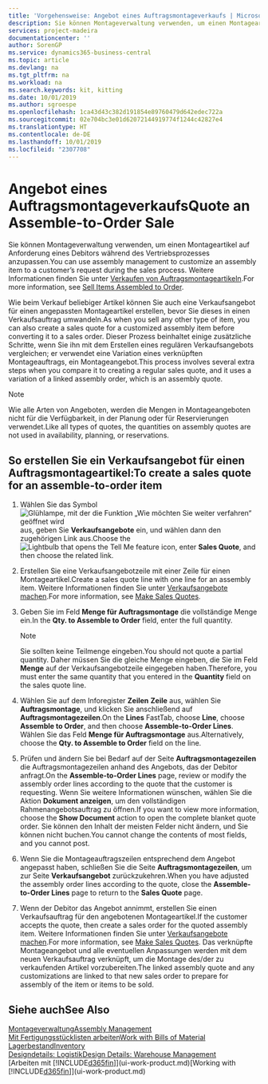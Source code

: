 ```yaml
---
title: 'Vorgehensweise: Angebot eines Auftragsmontageverkaufs | Microsoft Docs'
description: Sie können Montageverwaltung verwenden, um einen Montageartikel auf Anforderung eines Debitors während des Vertriebsprozesses anzupassen.
services: project-madeira
documentationcenter: ''
author: SorenGP
ms.service: dynamics365-business-central
ms.topic: article
ms.devlang: na
ms.tgt_pltfrm: na
ms.workload: na
ms.search.keywords: kit, kitting
ms.date: 10/01/2019
ms.author: sgroespe
ms.openlocfilehash: 1ca43d43c382d191854e89760479d642edec722a
ms.sourcegitcommit: 02e704bc3e01d62072144919774f1244c42827e4
ms.translationtype: HT
ms.contentlocale: de-DE
ms.lasthandoff: 10/01/2019
ms.locfileid: "2307708"
---
```

# <a name="quote-an-assemble-to-order-sale"></a><span data-ttu-id="9bbaf-103">Angebot eines Auftragsmontageverkaufs</span><span class="sxs-lookup"><span data-stu-id="9bbaf-103">Quote an Assemble-to-Order Sale</span></span>
<span data-ttu-id="9bbaf-104">Sie können Montageverwaltung verwenden, um einen Montageartikel auf Anforderung eines Debitors während des Vertriebsprozesses anzupassen.</span><span class="sxs-lookup"><span data-stu-id="9bbaf-104">You can use assembly management to customize an assembly item to a customer’s request during the sales process.</span></span> <span data-ttu-id="9bbaf-105">Weitere Informationen finden Sie unter [Verkaufen von Auftragsmontageartikeln](assembly-how-to-sell-items-assembled-to-order.md).</span><span class="sxs-lookup"><span data-stu-id="9bbaf-105">For more information, see [Sell Items Assembled to Order](assembly-how-to-sell-items-assembled-to-order.md).</span></span>  

<span data-ttu-id="9bbaf-106">Wie beim Verkauf beliebiger Artikel können Sie auch eine Verkaufsangebot für einen angepassten Montageartikel erstellen, bevor Sie dieses in einen Verkaufsauftrag umwandeln.</span><span class="sxs-lookup"><span data-stu-id="9bbaf-106">As when you sell any other type of item, you can also create a sales quote for a customized assembly item before converting it to a sales order.</span></span> <span data-ttu-id="9bbaf-107">Dieser Prozess beinhaltet einige zusätzliche Schritte, wenn Sie ihn mit dem Erstellen eines regulären Verkaufsangebots vergleichen; er verwendet eine Variation eines verknüpften Montageauftrags, ein Montageangebot.</span><span class="sxs-lookup"><span data-stu-id="9bbaf-107">This process involves several extra steps when you compare it to creating a regular sales quote, and it uses a variation of a linked assembly order, which is an assembly quote.</span></span>

> [!NOTE]  
>  <span data-ttu-id="9bbaf-108">Wie alle Arten von Angeboten, werden die Mengen in Montageangeboten nicht für die Verfügbarkeit, in der Planung oder für Reservierungen verwendet.</span><span class="sxs-lookup"><span data-stu-id="9bbaf-108">Like all types of quotes, the quantities on assembly quotes are not used in availability, planning, or reservations.</span></span>  

## <a name="to-create-a-sales-quote-for-an-assemble-to-order-item"></a><span data-ttu-id="9bbaf-109">So erstellen Sie ein Verkaufsangebot für einen Auftragsmontageartikel:</span><span class="sxs-lookup"><span data-stu-id="9bbaf-109">To create a sales quote for an assemble-to-order item</span></span>  
1.  <span data-ttu-id="9bbaf-110">Wählen Sie das Symbol ![Glühlampe, mit der die Funktion „Wie möchten Sie weiter verfahren“ geöffnet wird](media/ui-search/search_small.png "Wie möchten Sie weiter verfahren?") aus, geben Sie **Verkaufsangebote** ein, und wählen dann den zugehörigen Link aus.</span><span class="sxs-lookup"><span data-stu-id="9bbaf-110">Choose the ![Lightbulb that opens the Tell Me feature](media/ui-search/search_small.png "Tell me what you want to do") icon, enter **Sales Quote**, and then choose the related link.</span></span>  
2.  <span data-ttu-id="9bbaf-111">Erstellen Sie eine Verkaufsangebotzeile mit einer Zeile für einen Montageartikel.</span><span class="sxs-lookup"><span data-stu-id="9bbaf-111">Create a sales quote line with one line for an assembly item.</span></span> <span data-ttu-id="9bbaf-112">Weitere Informationen finden Sie unter [Verkaufsangebote machen](sales-how-make-offers.md).</span><span class="sxs-lookup"><span data-stu-id="9bbaf-112">For more information, see [Make Sales Quotes](sales-how-make-offers.md).</span></span>  
3.  <span data-ttu-id="9bbaf-113">Geben Sie im Feld **Menge für Auftragsmontage** die vollständige Menge ein.</span><span class="sxs-lookup"><span data-stu-id="9bbaf-113">In the **Qty. to Assemble to Order** field, enter the full quantity.</span></span>

    > [!NOTE]  
    >  <span data-ttu-id="9bbaf-114">Sie sollten keine Teilmenge eingeben.</span><span class="sxs-lookup"><span data-stu-id="9bbaf-114">You should not quote a partial quantity.</span></span> <span data-ttu-id="9bbaf-115">Daher müssen Sie die gleiche Menge eingeben, die Sie im Feld **Menge** auf der Verkaufsangebotzeile eingegeben haben.</span><span class="sxs-lookup"><span data-stu-id="9bbaf-115">Therefore, you must enter the same quantity that you entered in the **Quantity** field on the sales quote line.</span></span>  

4.  <span data-ttu-id="9bbaf-116">Wählen Sie auf dem Inforegister **Zeilen** **Zeile** aus, wählen Sie **Auftragsmontage**, und klicken Sie anschließend auf **Auftragsmontagezeilen**.</span><span class="sxs-lookup"><span data-stu-id="9bbaf-116">On the **Lines** FastTab, choose **Line**, choose **Assemble to Order**, and then choose **Assemble-to-Order Lines**.</span></span> <span data-ttu-id="9bbaf-117">Wählen Sie das Feld **Menge für Auftragsmontage** aus.</span><span class="sxs-lookup"><span data-stu-id="9bbaf-117">Alternatively, choose the **Qty. to Assemble to Order** field on the line.</span></span>  
5.  <span data-ttu-id="9bbaf-118">Prüfen und ändern Sie bei Bedarf auf der Seite **Auftragsmontagezeilen** die Auftragsmontagezeilen anhand des Angebots, das der Debitor anfragt.</span><span class="sxs-lookup"><span data-stu-id="9bbaf-118">On the **Assemble-to-Order Lines** page, review or modify the assembly order lines according to the quote that the customer is requesting.</span></span> <span data-ttu-id="9bbaf-119">Wenn Sie weitere Informationen wünschen, wählen Sie die Aktion **Dokument anzeigen**, um den vollständigen Rahmenangebotsauftrag zu öffnen.</span><span class="sxs-lookup"><span data-stu-id="9bbaf-119">If you want to view more information, choose the **Show Document** action to open the complete blanket quote order.</span></span> <span data-ttu-id="9bbaf-120">Sie können den Inhalt der meisten Felder nicht ändern, und Sie können nicht buchen.</span><span class="sxs-lookup"><span data-stu-id="9bbaf-120">You cannot change the contents of most fields, and you cannot post.</span></span>  
6.  <span data-ttu-id="9bbaf-121">Wenn Sie die Montageauftragszeilen entsprechend dem Angebot angepasst haben, schließen Sie die Seite **Auftragsmontagezeilen**, um zur Seite **Verkaufsangebot** zurückzukehren.</span><span class="sxs-lookup"><span data-stu-id="9bbaf-121">When you have adjusted the assembly order lines according to the quote, close the **Assemble-to-Order Lines** page to return to the **Sales Quote** page.</span></span>  
7.  <span data-ttu-id="9bbaf-122">Wenn der Debitor das Angebot annimmt, erstellen Sie einen Verkaufsauftrag für den angebotenen Montageartikel.</span><span class="sxs-lookup"><span data-stu-id="9bbaf-122">If the customer accepts the quote, then create a sales order for the quoted assembly item.</span></span> <span data-ttu-id="9bbaf-123">Weitere Informationen finden Sie unter [Verkaufsangebote machen](sales-how-make-offers.md).</span><span class="sxs-lookup"><span data-stu-id="9bbaf-123">For more information, see [Make Sales Quotes](sales-how-make-offers.md).</span></span> <span data-ttu-id="9bbaf-124">Das verknüpfte Montageangebot und alle eventuellen Anpassungen werden mit dem neuen Verkaufsauftrag verknüpft, um die Montage des/der zu verkaufenden Artikel vorzubereiten.</span><span class="sxs-lookup"><span data-stu-id="9bbaf-124">The linked assembly quote and any customizations are linked to that new sales order to prepare for assembly of the item or items to be sold.</span></span>  

## <a name="see-also"></a><span data-ttu-id="9bbaf-125">Siehe auch</span><span class="sxs-lookup"><span data-stu-id="9bbaf-125">See Also</span></span>  
[<span data-ttu-id="9bbaf-126">Montageverwaltung</span><span class="sxs-lookup"><span data-stu-id="9bbaf-126">Assembly Management</span></span>](assembly-assemble-items.md)  
[<span data-ttu-id="9bbaf-127">Mit Fertigungsstücklisten arbeiten</span><span class="sxs-lookup"><span data-stu-id="9bbaf-127">Work with Bills of Material</span></span>](inventory-how-work-BOMs.md)  
[<span data-ttu-id="9bbaf-128">Lagerbestand</span><span class="sxs-lookup"><span data-stu-id="9bbaf-128">Inventory</span></span>](inventory-manage-inventory.md)  
[<span data-ttu-id="9bbaf-129">Designdetails: Logistik</span><span class="sxs-lookup"><span data-stu-id="9bbaf-129">Design Details: Warehouse Management</span></span>](design-details-warehouse-management.md)  
<span data-ttu-id="9bbaf-130">[Arbeiten mit [!INCLUDE[d365fin](includes/d365fin_md.md)]](ui-work-product.md)</span><span class="sxs-lookup"><span data-stu-id="9bbaf-130">[Working with [!INCLUDE[d365fin](includes/d365fin_md.md)]](ui-work-product.md)</span></span>
